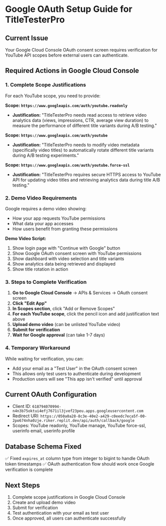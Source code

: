 # Google OAuth Setup Guide for TitleTesterPro

## Current Issue
Your Google Cloud Console OAuth consent screen requires verification for YouTube API scopes before external users can authenticate.

## Required Actions in Google Cloud Console

### 1. Complete Scope Justifications
For each YouTube scope, you need to provide:

**Scope: `https://www.googleapis.com/auth/youtube.readonly`**
- **Justification:** "TitleTesterPro needs read access to retrieve video analytics data (views, impressions, CTR, average view duration) to measure the performance of different title variants during A/B testing."

**Scope: `https://www.googleapis.com/auth/youtube`** 
- **Justification:** "TitleTesterPro needs to modify video metadata (specifically video titles) to automatically rotate different title variants during A/B testing experiments."

**Scope: `https://www.googleapis.com/auth/youtube.force-ssl`**
- **Justification:** "TitleTesterPro requires secure HTTPS access to YouTube API for updating video titles and retrieving analytics data during title A/B testing."

### 2. Demo Video Requirements
Google requires a demo video showing:
- How your app requests YouTube permissions
- What data your app accesses
- How users benefit from granting these permissions

**Demo Video Script:**
1. Show login page with "Continue with Google" button
2. Show Google OAuth consent screen with YouTube permissions
3. Show dashboard with video selection and title variants
4. Show analytics data being retrieved and displayed
5. Show title rotation in action

### 3. Steps to Complete Verification

1. **Go to Google Cloud Console** → APIs & Services → OAuth consent screen
2. **Click "Edit App"**
3. **In Scopes section**, click "Add or Remove Scopes"
4. **For each YouTube scope**, click the pencil icon and add justification text above
5. **Upload demo video** (can be unlisted YouTube video)
6. **Submit for verification**
7. **Wait for Google approval** (can take 1-7 days)

### 4. Temporary Workaround
While waiting for verification, you can:
- Add your email as a "Test User" in the OAuth consent screen
- This allows only test users to authenticate during development
- Production users will see "This app isn't verified" until approval

## Current OAuth Configuration
- Client ID: `618794070994-n4n3b75oktui4efj7671il3jvef23peu.apps.googleusercontent.com`
- Redirect URI: `https://050a0a28-8c3e-40e2-a429-c0eedc7eca5f-00-2po674nha0zje.riker.replit.dev/api/auth/callback/google`
- Scopes: YouTube readonly, YouTube manage, YouTube force-ssl, userinfo email, userinfo profile

## Database Schema Fixed
✅ Fixed `expires_at` column type from integer to bigint to handle OAuth token timestamps
✅ OAuth authentication flow should work once Google verification is complete

## Next Steps
1. Complete scope justifications in Google Cloud Console
2. Create and upload demo video
3. Submit for verification
4. Test authentication with your email as test user
5. Once approved, all users can authenticate successfully